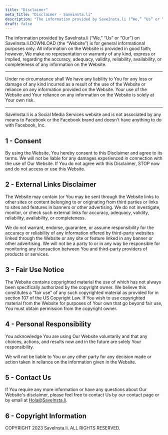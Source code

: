 ```yaml
---
title: "Disclaimer"
meta_title: "Disclaimer - Saveinsta.li"
description: "The information provided by SaveInsta.li (“We,” “Us” or “Our”) on SaveInsta.li.DOWNLOAD (the “Website”) is for general informational purposes only."
draft: false
---
```

The information provided by SaveInsta.li (“We,” “Us” or “Our”) on SaveInsta.li.DOWNLOAD (the “Website”) is for general informational purposes only. All information on the Website is provided in good faith; however, We make no representation or warranty of any kind, express or implied, regarding the accuracy, adequacy, validity, reliability, availability, or completeness of any information on the Website.

---

Under no circumstance shall We have any liability to You for any loss or damage of any kind incurred as a result of the use of the Website or reliance on any information provided on the Website. Your use of the Website and Your reliance on any information on the Website is solely at Your own risk.

---

SaveInsta.li is a Social Media Services website and is not associated by any means to Facebook or the Facebook brand and doesn't have anything to do with Facebook, Inc.

## 1 - Consent

By using the Website, You hereby consent to this Disclaimer and agree to its terms.
We will not be liable for any damages experienced in connection with the use of Our Website.
If You do not agree with this Disclaimer, STOP now and do not access or use this Website.

## 2 - External Links Disclaimer

The Website may contain (or You may be sent through the Website links to other sites or content belonging to or originating from third parties or links to sites and features in banners or other advertising. We do not investigate, monitor, or check such external links for accuracy, adequacy, validity, reliability, availability, or completeness.

We do not warrant, endorse, guarantee, or assume responsibility for the accuracy or reliability of any information offered by third-party websites linked through the Website or any site or feature linked in any banner or other advertising. We will not be a party to or in any way be responsible for monitoring any transaction between You and third-party providers of products or services.

## 3 - Fair Use Notice

The Website contains copyrighted material the use of which has not always been specifically authorized by the copyright owner. We believe this constitutes a “fair use” of any such copyrighted material as provided for in section 107 of the US Copyright Law. If You wish to use copyrighted material from the Website for purposes of Your own that go beyond fair use, You must obtain permission from the copyright owner.

## 4 - Personal Responsibility

You acknowledge You are using Our Website voluntarily and that any choices, actions, and results now and in the future are solely Your responsibility.

We will not be liable to You or any other party for any decision made or action taken in reliance on the information given in the Website.

## 5 - Contact Us

If You require any more information or have any questions about Our Website's disclaimer, please feel free to contact Us by our contact page or by email at Hola@SaveInsta.li.

## 6 - Copyright Information

COPYRIGHT 2023 SaveInsta.li. ALL RIGHTS RESERVED.
